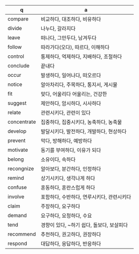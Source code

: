 
 q  | a
--- | ---
compare	| 비교하다, 대조하다, 비유하다
divide	| 나누다, 갈라지다
leave	| 떠나다, 그만두다, 남겨두다
follow	| 따라가다(오다), 따르다, 이해하다
control	| 통제하다, 억제하다, 지배하다, 조절하다
conclude	| 끝내다
occur	| 발생하다, 일어나다, 떠오르다
notice	| 알아차리다, 주목하다, 통지서, 게시물
fit	| 맞다, 어울리다 어울리는, 건강한
suggest	| 제안하다, 암시하다, 시사하다
relate	| 관련시키다, 관련이 있다
concentrate	| 집중하다, 집중시키다, 농축하다, 농축물
develop	| 발달시키다, 발전하다, 개발하다, 현상하다
prevent	| 막다, 방해하다, 예방하다
motivate	| 동기를 부여하다, 이유가 되다
belong	| 소유이다, 속하다
recongnize	| 알아보다, 분간하다, 인정하다
remind	| 상기시키다, 생각나게 하다
confuse	| 혼동하다, 혼란스럽게 하다
involve	| 포함하다, 수반하다, 연루시키다, 관련시키다
claim	| 주장하다, 요구하다
demand	| 요구하다, 요청하다, 수요
tend	| 경향이 있다, ~하기 쉽다, 돌보다, 보살피다
recommend	| 추천하다, 권고하다, 권장하다
respond	| 대답하다, 응답하다, 반응하다
